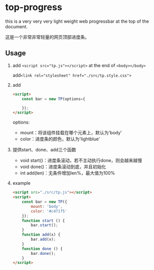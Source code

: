 # top-progress
this is a very very very light weight web progressbar at the top of the document.

这是一个非常非常轻量的网页顶部进度条。

## Usage
1.  add ```<script src="tp.js"></script>``` at the end of ```<body></body>```

    add```<link rel="stylesheet" href="./src/tp.style.css">```

2. add
    ```html
    <script>
        const bar = new TP(options={

        });
    </script>
    ```
    options:
     - mount：将该组件挂载在哪个元素上，默认为'body'
     - color：进度条的颜色，默认为'lightblue'

3. 提供start、done、add三个函数
    - void start()：进度条滚动，若不主动执行done，则会越来越慢
    - void done()：进度条滚动到底，并且初始化
    - int add(len)：无条件增加len%，最大值为100%

4. example
    ```html
    <script src="./src/tp.js"></script>
    <script>
        const bar = new TP({
            mount: 'body',
            color: '#c471f5'
        });
        function start () {
            bar.start();
        }
        function add(x) {
            bar.add(x);
        }
        function done () {
            bar.done();
        }
    </script>
    ```
